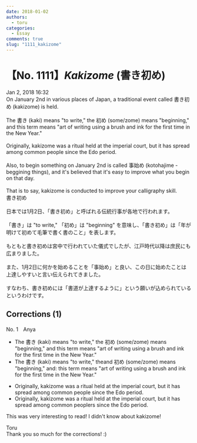 ```yaml
---
date: 2018-01-02
authors:
  - toru
categories:
  - Essay
comments: true
slug: "1111_kakizome"
---
```


# 【No. 1111】<strong><em>Kakizome</em></strong> (書き初め)
<div class="date">Jan 2, 2018 16:32</div>
<div id="post"><div id="body_show_ori">
On January 2nd in various places of Japan, a traditional event called 書き初め (kakizome) is held.<br/><br/>The 書き (kaki) means "to write," the 初め (some/zome) means "beginning," and this term means "art of writing using a brush and ink for the first time in the New Year."<br/><br/>Originally, kakizome was a ritual held at the imperial court, but it has spread among common people since the Edo period.<br/><br/>Also, to begin something on January 2nd is called 事始め (kotohajime - beggining things), and it's believed that it's easy to improve what you begin on that day.<br/><br/>That is to say, kakizome is conducted to improve your calligraphy skill.
</div></div>

<!-- more -->

<div id="post_ja"><div id="body_show_mo">
書き初め<br/><br/>日本では1月2日、「書き初め」と呼ばれる伝統行事が各地で行われます。<br/><br/>「書き」は "to write," 「初め」は "beginning" を意味し、「書き初め」は「年が明けて初めて毛筆で書く書のこと」を表します。<br/><br/>もともと書き初めは宮中で行われていた儀式でしたが、江戸時代以降は庶民にも広まりました。<br/><br/>また、1月2日に何かを始めることを「事始め」と良い、この日に始めたことは上達しやすいと言い伝えられてきました。<br/><br/>すなわち、書き初めには「書道が上達するように」という願いが込められているというわけです。
</div></div>

## Corrections (1)
<div id="block"><div class="first_name"> No. 1　<span class="just_name">Anya</span></div><div id="block2">
<ul class="correction_field">
<li class="incorrect">The 書き (kaki) means "to write," the 初め (some/zome) means "beginning," and this term means "art of writing using a brush and ink for the first time in the New Year."</li>
<li class="corrected correct">
<span class="f_gray"><span class="sline">The </span></span>書き (kaki) means "to write," <span class="f_gray"><span class="sline">the</span></span><span class="f_red">and</span> 初め (some/zome) means "beginning," <span class="f_gray"><span class="sline">and</span></span><span class="f_red">:</span> this term means "art of writing using a brush and ink for the first time in the New Year."
</li>
</ul>
<ul class="correction_field">
<li class="incorrect">Originally, kakizome was a ritual held at the imperial court, but it has spread among common people since the Edo period.</li>
<li class="corrected correct">
Originally, kakizome was a ritual held at the imperial court, but it has spread among common<span class="f_gray"><span class="sline"> p</span></span>e<span class="f_gray"><span class="sline">ople</span></span><span class="f_red">rs</span> since the Edo period.
</li>
</ul>
<p class="comment_small">
 This was very interesting to read! I didn't know about kakizome!
</p>

</div><div class="name"><span class="just_name">Toru</span><br>
Thank you so much for the corrections! :)
</div>
</div>
